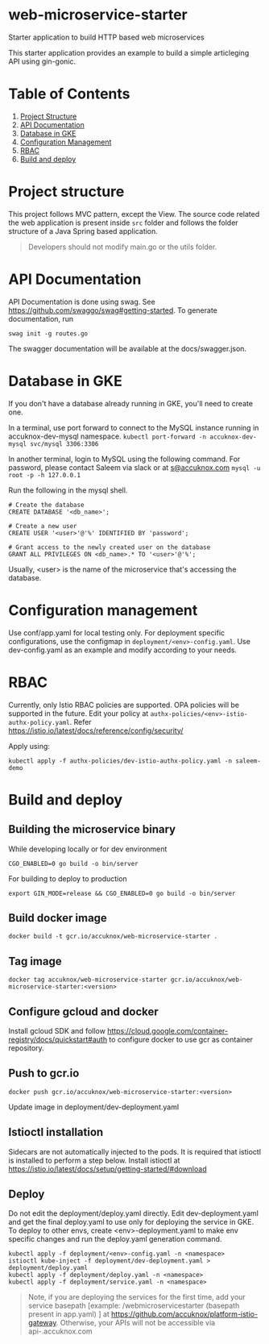 # web-microservice-starter
Starter application to build HTTP based web microservices

This starter application provides an example to build a simple articleging API using gin-gonic.

# Table of Contents
1. [Project Structure](#project-Structure)
2. [API Documentation](#api-documentation)
3. [Database in GKE](#database-in-gke)
4. [Configuration Management](#configuration-management)
5. [RBAC](#rbac)
6. [Build and deploy](#build-and-deploy)

# Project structure
This project follows MVC pattern, except the View. The source code related the web application is present inside `src` folder and follows the folder structure of a Java Spring based application. 
> Developers should not modify main.go or the utils folder.

# API Documentation
API Documentation is done using swag. See https://github.com/swaggo/swag#getting-started.
To generate documentation, run
```
swag init -g routes.go
```

The swagger documentation will be available at the docs/swagger.json.

# Database in GKE
If you don't have a database already running in GKE, you'll need to create one.

In a terminal, use port forward to connect to the MySQL instance running in accuknox-dev-mysql namespace.
`kubectl port-forward -n accuknox-dev-mysql svc/mysql 3306:3306`

In another terminal, login to MySQL using the following command. For password, please contact Saleem via slack or at s@accuknox.com
`mysql -u root -p -h 127.0.0.1`

Run the following in the mysql shell.
```
# Create the database
CREATE DATABASE '<db_name>';

# Create a new user
CREATE USER '<user>'@'%' IDENTIFIED BY 'password';

# Grant access to the newly created user on the database
GRANT ALL PRIVILEGES ON <db_name>.* TO '<user>'@'%';
```
Usually, &lt;user&gt; is the name of the microservice that's accessing the database.

# Configuration management
Use conf/app.yaml for local testing only. For deployment specific configurations, use the configmap in `deployment/<env>-config.yaml`. Use dev-config.yaml as an example and modify according to your needs.

# RBAC
Currently, only Istio RBAC policies are supported. OPA policies will be supported in the future.
Edit your policy at `authx-policies/<env>-istio-authx-policy.yaml`. Refer https://istio.io/latest/docs/reference/config/security/

Apply using: 
```
kubectl apply -f authx-policies/dev-istio-authx-policy.yaml -n saleem-demo
```

# Build and deploy

## Building the microservice binary
While developing locally or for dev environment
```
CGO_ENABLED=0 go build -o bin/server
```

For building to deploy to production
```
export GIN_MODE=release && CGO_ENABLED=0 go build -o bin/server
```

## Build docker image
```
docker build -t gcr.io/accuknox/web-microservice-starter .
```

## Tag image
```
docker tag accuknox/web-microservice-starter gcr.io/accuknox/web-microservice-starter:<version>
```

## Configure gcloud and docker
Install gcloud SDK and follow https://cloud.google.com/container-registry/docs/quickstart#auth to configure docker to use gcr as container repository.

## Push to gcr.io
```
docker push gcr.io/accuknox/web-microservice-starter:<version>
```
Update image in deployment/dev-deployment.yaml

## Istioctl installation
Sidecars are not automatically injected to the pods. It is required that istioctl is installed to perform a step below.
Install istioctl at https://istio.io/latest/docs/setup/getting-started/#download

## Deploy
Do not edit the deployment/deploy.yaml directly. Edit dev-deployment.yaml and get the final deploy.yaml to use only for deploying the service in GKE. To deploy to other envs, create &lt;env&gt;-deployment.yaml to make env specific changes and run the deploy.yaml generation command.

```
kubectl apply -f deployment/<env>-config.yaml -n <namespace>
istioctl kube-inject -f deployment/dev-deployment.yaml > deployment/deploy.yaml
kubectl apply -f deployment/deploy.yaml -n <namespace>
kubectl apply -f deployment/service.yaml -n <namespace>
```

> Note, if you are deploying the services for the first time, add your service basepath [example: /webmicroservicestarter (basepath present in app.yaml) ] at https://github.com/accuknox/platform-istio-gateway. Otherwise, your APIs will not be accessible via api-<env>.accuknox.com

